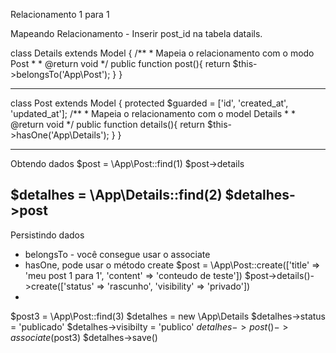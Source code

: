 
Relacionamento 1 para 1

Mapeando Relacionamento - Inserir post_id na tabela datails.

class Details extends Model
{
    /**
     * Mapeia o relacionamento com o modo Post
     *
     * @return void
     */
    public function post(){
        return $this->belongsTo('App\Post');
    }
}

--------------------------------------------------
class Post extends Model
{
    protected $guarded = ['id', 'created_at', 'updated_at'];
    /**
     * Mapeia o relacionamento com o model Details
     *
     * @return void
     */
    public function details(){
        return $this->hasOne('App\Details');
    }
}

------------------------------------------------------
Obtendo dados
$post = \App\Post::find(1)
$post->details

$detalhes = \App\Details::find(2)
$detalhes->post
--------------------------------------------------
Persistindo dados 
- belongsTo - você consegue usar o associate
- hasOne, pode usar o método create
$post = \App\Post::create(['title' => 'meu post 1 para 1', 'content' => 'conteudo de teste'])
$post->details()->create(['status' => 'rascunho', 'visibility' => 'privado'])
- 
$post3 = \App\Post::find(3)
$detalhes = new \App\Details
$detalhes->status = 'publicado'
$detalhes->visibilty = 'publico'
$detalhes->post()->associate($post3)
$detalhes->save()




